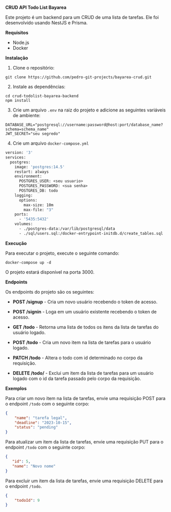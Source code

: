 **CRUD API Todo List Bayarea**

Este projeto é um backend para um CRUD de uma lista de tarefas. Ele foi desenvolvido usando NestJS e Prisma.

**Requisitos**

* Node.js
* Docker

**Instalação**

1. Clone o repositório:

```
git clone https://github.com/pedro-git-projects/bayarea-crud.git
```

2. Instale as dependências:

```
cd crud-todolist-bayarea-backend
npm install
```

3. Crie um arquivo `.env` na raiz do projeto e adicione as seguintes variáveis de ambiente:

```
DATABASE_URL="postgresql://username:password@host:port/database_name?schema=schema_name"
JWT_SECRET="seu segredo"
```

4. Crie um arquivo `docker-compose.yml`
```dockerfile
version: '3'
services:
  postgres:
    image: 'postgres:14.5'
    restart: always
    environment:
      POSTGRES_USER: <seu usuario> 
      POSTGRES_PASSWORD: <sua senha> 
      POSTGRES_DB: todo 
    logging:
      options:
        max-size: 10m
        max-file: "3"
    ports:
      - '5435:5432'
    volumes:
      - ./postgres-data:/var/lib/postgresql/data
      - ./sql/users.sql:/docker-entrypoint-initdb.d/create_tables.sql
```

**Execução**

Para executar o projeto, execute o seguinte comando:

```
docker-compose up -d
```

O projeto estará disponível na porta 3000.

**Endpoints**

Os endpoints do projeto são os seguintes:

* **POST /signup** - Cria um novo usuário recebendo o token de acesso.
* **POST /signin** - Loga em um usuário existente recebendo o token de acesso.

* **GET /todo** - Retorna uma lista de todos os itens da lista de tarefas do usuário logado.
* **POST /todo** - Cria um novo item na lista de tarefas para o usuário logado.
* **PATCH /todo** - Altera o todo com id determinado no corpo da requisição.
* **DELETE /todo/** - Exclui um item da lista de tarefas para um usuário logado com o id da tarefa passado pelo corpo da requisição.

**Exemplos**

Para criar um novo item na lista de tarefas, envie uma requisição POST para o endpoint `/todo` com o seguinte corpo:

```json
{
	"name": "tarefa legal",
	"deadline": "2023-10-15",
	"status": "pending"
}
```


Para atualizar um item da lista de tarefas, envie uma requisição PUT para o endpoint `/todo` com o seguinte corpo:

```json
{
   "id": 5,
   "name": "Novo nome"
}
```

Para excluir um item da lista de tarefas, envie uma requisição DELETE para o endpoint `/todo`.

```json
{
	"todoId": 9
}
```
